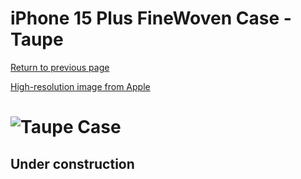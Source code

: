 # iPhone 15 Plus FineWoven Case - Taupe

[Return to previous page](/iphone_15)

[High-resolution image from Apple](https://store.storeimages.cdn-apple.com/8756/as-images.apple.com/is//MT473?wid=4500&hei=4500&fmt=png)

# ![Taupe Case](/everyphone/MT473.png)

## Under construction
